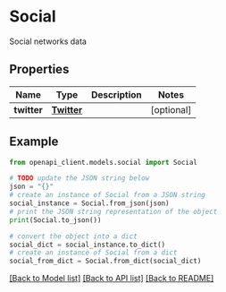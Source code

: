 # Social

Social networks data

## Properties

Name | Type | Description | Notes
------------ | ------------- | ------------- | -------------
**twitter** | [**Twitter**](Twitter.md) |  | [optional] 

## Example

```python
from openapi_client.models.social import Social

# TODO update the JSON string below
json = "{}"
# create an instance of Social from a JSON string
social_instance = Social.from_json(json)
# print the JSON string representation of the object
print(Social.to_json())

# convert the object into a dict
social_dict = social_instance.to_dict()
# create an instance of Social from a dict
social_from_dict = Social.from_dict(social_dict)
```
[[Back to Model list]](../README.md#documentation-for-models) [[Back to API list]](../README.md#documentation-for-api-endpoints) [[Back to README]](../README.md)


